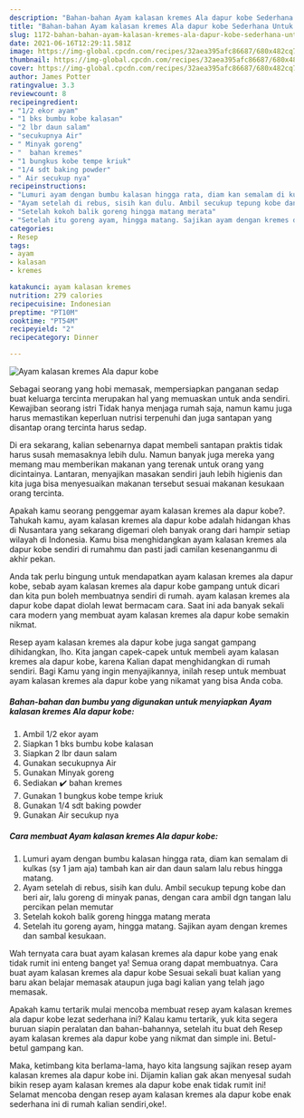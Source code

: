 ```yaml
---
description: "Bahan-bahan Ayam kalasan kremes Ala dapur kobe Sederhana Untuk Jualan"
title: "Bahan-bahan Ayam kalasan kremes Ala dapur kobe Sederhana Untuk Jualan"
slug: 1172-bahan-bahan-ayam-kalasan-kremes-ala-dapur-kobe-sederhana-untuk-jualan
date: 2021-06-16T12:29:11.581Z
image: https://img-global.cpcdn.com/recipes/32aea395afc86687/680x482cq70/ayam-kalasan-kremes-ala-dapur-kobe-foto-resep-utama.jpg
thumbnail: https://img-global.cpcdn.com/recipes/32aea395afc86687/680x482cq70/ayam-kalasan-kremes-ala-dapur-kobe-foto-resep-utama.jpg
cover: https://img-global.cpcdn.com/recipes/32aea395afc86687/680x482cq70/ayam-kalasan-kremes-ala-dapur-kobe-foto-resep-utama.jpg
author: James Potter
ratingvalue: 3.3
reviewcount: 8
recipeingredient:
- "1/2 ekor ayam"
- "1 bks bumbu kobe kalasan"
- "2 lbr daun salam"
- "secukupnya Air"
- " Minyak goreng"
- "  bahan kremes"
- "1 bungkus kobe tempe kriuk"
- "1/4 sdt baking powder"
- " Air secukup nya"
recipeinstructions:
- "Lumuri ayam dengan bumbu kalasan hingga rata, diam kan semalam di kulkas (sy 1 jam aja) tambah kan air dan daun salam lalu rebus hingga matang."
- "Ayam setelah di rebus, sisih kan dulu. Ambil secukup tepung kobe dan beri air, lalu goreng di minyak panas, dengan cara ambil dgn tangan lalu percikan pelan memutar"
- "Setelah kokoh balik goreng hingga matang merata"
- "Setelah itu goreng ayam, hingga matang. Sajikan ayam dengan kremes dan sambal kesukaan."
categories:
- Resep
tags:
- ayam
- kalasan
- kremes

katakunci: ayam kalasan kremes 
nutrition: 279 calories
recipecuisine: Indonesian
preptime: "PT10M"
cooktime: "PT54M"
recipeyield: "2"
recipecategory: Dinner

---
```



![Ayam kalasan kremes Ala dapur kobe](https://img-global.cpcdn.com/recipes/32aea395afc86687/680x482cq70/ayam-kalasan-kremes-ala-dapur-kobe-foto-resep-utama.jpg)

Sebagai seorang yang hobi memasak, mempersiapkan panganan sedap buat keluarga tercinta merupakan hal yang memuaskan untuk anda sendiri. Kewajiban seorang istri Tidak hanya menjaga rumah saja, namun kamu juga harus memastikan keperluan nutrisi terpenuhi dan juga santapan yang disantap orang tercinta harus sedap.

Di era  sekarang, kalian sebenarnya dapat membeli santapan praktis tidak harus susah memasaknya lebih dulu. Namun banyak juga mereka yang memang mau memberikan makanan yang terenak untuk orang yang dicintainya. Lantaran, menyajikan masakan sendiri jauh lebih higienis dan kita juga bisa menyesuaikan makanan tersebut sesuai makanan kesukaan orang tercinta. 



Apakah kamu seorang penggemar ayam kalasan kremes ala dapur kobe?. Tahukah kamu, ayam kalasan kremes ala dapur kobe adalah hidangan khas di Nusantara yang sekarang digemari oleh banyak orang dari hampir setiap wilayah di Indonesia. Kamu bisa menghidangkan ayam kalasan kremes ala dapur kobe sendiri di rumahmu dan pasti jadi camilan kesenanganmu di akhir pekan.

Anda tak perlu bingung untuk mendapatkan ayam kalasan kremes ala dapur kobe, sebab ayam kalasan kremes ala dapur kobe gampang untuk dicari dan kita pun boleh membuatnya sendiri di rumah. ayam kalasan kremes ala dapur kobe dapat diolah lewat bermacam cara. Saat ini ada banyak sekali cara modern yang membuat ayam kalasan kremes ala dapur kobe semakin nikmat.

Resep ayam kalasan kremes ala dapur kobe juga sangat gampang dihidangkan, lho. Kita jangan capek-capek untuk membeli ayam kalasan kremes ala dapur kobe, karena Kalian dapat menghidangkan di rumah sendiri. Bagi Kamu yang ingin menyajikannya, inilah resep untuk membuat ayam kalasan kremes ala dapur kobe yang nikamat yang bisa Anda coba.

<!--inarticleads1-->

##### Bahan-bahan dan bumbu yang digunakan untuk menyiapkan Ayam kalasan kremes Ala dapur kobe:

1. Ambil 1/2 ekor ayam
1. Siapkan 1 bks bumbu kobe kalasan
1. Siapkan 2 lbr daun salam
1. Gunakan secukupnya Air
1. Gunakan  Minyak goreng
1. Sediakan  ✔️ bahan kremes
1. Gunakan 1 bungkus kobe tempe kriuk
1. Gunakan 1/4 sdt baking powder
1. Gunakan  Air secukup nya




<!--inarticleads2-->

##### Cara membuat Ayam kalasan kremes Ala dapur kobe:

1. Lumuri ayam dengan bumbu kalasan hingga rata, diam kan semalam di kulkas (sy 1 jam aja) tambah kan air dan daun salam lalu rebus hingga matang.
1. Ayam setelah di rebus, sisih kan dulu. Ambil secukup tepung kobe dan beri air, lalu goreng di minyak panas, dengan cara ambil dgn tangan lalu percikan pelan memutar
1. Setelah kokoh balik goreng hingga matang merata
1. Setelah itu goreng ayam, hingga matang. Sajikan ayam dengan kremes dan sambal kesukaan.




Wah ternyata cara buat ayam kalasan kremes ala dapur kobe yang enak tidak rumit ini enteng banget ya! Semua orang dapat membuatnya. Cara buat ayam kalasan kremes ala dapur kobe Sesuai sekali buat kalian yang baru akan belajar memasak ataupun juga bagi kalian yang telah jago memasak.

Apakah kamu tertarik mulai mencoba membuat resep ayam kalasan kremes ala dapur kobe lezat sederhana ini? Kalau kamu tertarik, yuk kita segera buruan siapin peralatan dan bahan-bahannya, setelah itu buat deh Resep ayam kalasan kremes ala dapur kobe yang nikmat dan simple ini. Betul-betul gampang kan. 

Maka, ketimbang kita berlama-lama, hayo kita langsung sajikan resep ayam kalasan kremes ala dapur kobe ini. Dijamin kalian gak akan menyesal sudah bikin resep ayam kalasan kremes ala dapur kobe enak tidak rumit ini! Selamat mencoba dengan resep ayam kalasan kremes ala dapur kobe enak sederhana ini di rumah kalian sendiri,oke!.

